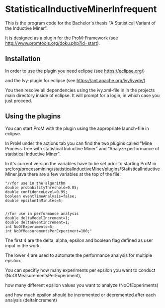 # StatisticalInductiveMinerInfrequent

This is the program code for the Bachelor's thesis "A Statistical Variant of the Inductive Miner".

It is designed as a plugin for the ProM-Framework (see http://www.promtools.org/doku.php?id=start).

## Installation

In order to use the plugin you need eclipse (see https://eclipse.org/) 

and the Ivy-plugin for eclipse (see https://ant.apache.org/ivy/ivyde/).




You then resolve all dependencies using the ivy.xml-file in in the projects main directory inside of eclipse. It will prompt for a login, in which case you just proceed.

## Using the plugins

You can start ProM with the plugin using the appropriate launch-file in eclipse.

In ProM under the actions tab you can find the two plugins called "Mine Process Tree with statistical Inductive Miner" and 
"Analyze performance of statistical Inductive Miner".

In it's current version the variables have to be set prior to starting ProM in src/org/processmining/statisticalInductiveMiner/plugins/StatisticalInductiveMiner.java there are a few variables at the top of the file:

	"//for use in the algorithm
	double probabilityThreshold=0.05;
	double confidenceLevel=0.99;
	boolean eventTimeAnalysis=false;
	double epsilonInMinutes=5;


	//for use in performance analysis
	double deltaModelIncrement=1;
	double deltaEventIncrement=1;
	int NoOfExperiments=5;
	int NoOfMeasurementsPerExperiment=100;"
  
  
The first 4 are the delta, alpha, epsilon and boolean flag defined as user input in the work.
 
The lower 4 are used to automate the performance analysis for multiple epsilon. 

You can specifiy how many experiments per epsilon you want to conduct (NoOfMeasurementsPerExperiment),
 
how many different epsilon values you want to analyze (NoOfExperiments) 

and how much epsilon should be incremented or decremented after each analysis (deltaIncrement)
